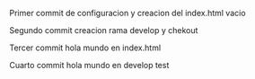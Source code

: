 Primer commit de configuracion y creacion del index.html vacio

Segundo commit creacion rama develop y chekout

Tercer commit hola mundo en index.html

Cuarto commit hola mundo en develop test
